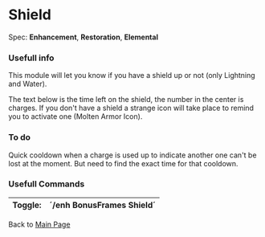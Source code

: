 # Shield #
Spec: **Enhancement**, **Restoration**, **Elemental**


### Usefull info ###
This module will let you know if you have a shield up or not (only Lightning and Water).

The text below is the time left on the shield, the number in the center is charges. If you don't have a shield a strange icon will take place to remind you to activate one (Molten Armor Icon).

### To do ###
Quick cooldown when a charge is used up to indicate another one can't be lost at the moment. But need to find the exact time for that cooldown.

### Usefull Commands ###
| Toggle: | ´/enh BonusFrames Shield´ |
|:--------|:--------------------------|

Back to [Main Page](Enhancer.md)